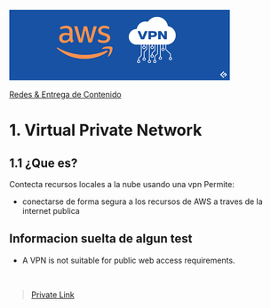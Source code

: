 ![Amazon Virtual Private Network](../../00_assets/Redes%20&%20Entrega%20de%20contenidos/vpn-logo.png)

[Redes & Entrega de Contenido](../../04-Redes_y_entrega_de_Contenido/)

# 1. Virtual Private Network

## 1.1 ¿Que es?

Contecta recursos locales a la nube usando una vpn
Permite:

* conectarse de forma segura a los recursos de AWS a traves de la internet publica

## Informacion suelta de algun test

* A VPN is not suitable for public web access requirements.


<br/>

> [Private Link](../Fundamentos_de_Red/privateLink.md)

<br/>
